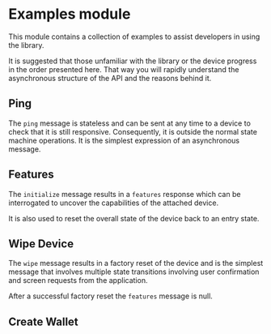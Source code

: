 # Examples module

This module contains a collection of examples to assist developers in using the library.

It is suggested that those unfamiliar with the library or the device progress in the order
presented here. That way you will rapidly understand the asynchronous structure of the API 
and the reasons behind it.

## Ping

The `ping` message is stateless and can be sent at any time to a device to check that it is
still responsive. Consequently, it is outside the normal state machine operations. It is
the simplest expression of an asynchronous message.

## Features

The `initialize` message results in a `features` response which can be interrogated to uncover
the capabilities of the attached device.

It is also used to reset the overall state of the device back to an entry state.

## Wipe Device

The `wipe` message results in a factory reset of the device and is the simplest message that
involves multiple state transitions involving user confirmation and screen requests from the
application.

After a successful factory reset the `features` message is null.

## Create Wallet

